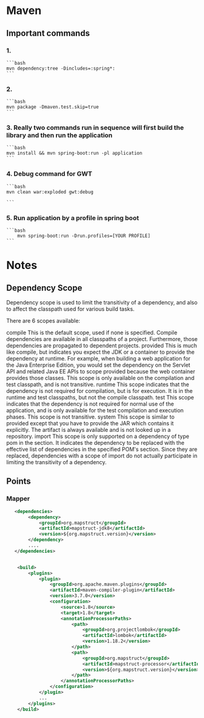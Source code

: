 # Maven

## Important commands

### 1. 
    ```bash 
    mvn dependency:tree -Dincludes=:spring*:
    ```
### 2. 
    ```bash 
    mvn package -Dmaven.test.skip=true
    ```
### 3. Really two commands run in sequence will first build the library and then run the application
    ```bash 
    mvn install && mvn spring-boot:run -pl application    
    ```
### 4. Debug command for GWT
    ```bash 
    mvn clean war:exploded gwt:debug
   
    ```
### 5. Run application by a profile in spring boot
    ```bash 
        mvn spring-boot:run -Drun.profiles=[YOUR PROFILE]
    ``` 
# Notes

## Dependency Scope
Dependency scope is used to limit the transitivity of a dependency, and also to affect the classpath used for various build tasks.

There are 6 scopes available:

compile
This is the default scope, used if none is specified. Compile dependencies are available in all classpaths of a project. Furthermore, those dependencies are propagated to dependent projects.
provided
This is much like compile, but indicates you expect the JDK or a container to provide the dependency at runtime. For example, when building a web application for the Java Enterprise Edition, you would set the dependency on the Servlet API and related Java EE APIs to scope provided because the web container provides those classes. This scope is only available on the compilation and test classpath, and is not transitive.
runtime
This scope indicates that the dependency is not required for compilation, but is for execution. It is in the runtime and test classpaths, but not the compile classpath.
test
This scope indicates that the dependency is not required for normal use of the application, and is only available for the test compilation and execution phases. This scope is not transitive.
system
This scope is similar to provided except that you have to provide the JAR which contains it explicitly. The artifact is always available and is not looked up in a repository.
import
This scope is only supported on a dependency of type pom in the <dependencyManagement> section. It indicates the dependency to be replaced with the effective list of dependencies in the specified POM's <dependencyManagement> section. Since they are replaced, dependencies with a scope of import do not actually participate in limiting the transitivity of a dependency. 
    
## Points

### Mapper
```xml
   <dependencies>
		<dependency>
			<groupId>org.mapstruct</groupId>
			<artifactId>mapstruct-jdk8</artifactId>
			<version>${org.mapstruct.version}</version>
		</dependency>
        ....
   </dependencies>


	<build>
		<plugins>
			<plugin>
				<groupId>org.apache.maven.plugins</groupId>
				<artifactId>maven-compiler-plugin</artifactId>
				<version>3.7.0</version>
				<configuration>
					<source>1.8</source>
					<target>1.8</target>
					<annotationProcessorPaths>
						<path>
							<groupId>org.projectlombok</groupId>
							<artifactId>lombok</artifactId>
							<version>1.18.2</version>
						</path>
						<path>
							<groupId>org.mapstruct</groupId>
							<artifactId>mapstruct-processor</artifactId>
							<version>${org.mapstruct.version}</version>
						</path>
					</annotationProcessorPaths>
				</configuration>
			</plugin>
            ...
        </plugins>    
    </build>

```
